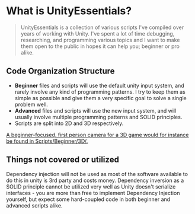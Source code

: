 # What is UnityEssentials?
> UnityEssentials is a collection of various scripts I've compiled over years of working with Unity. I've spent a lot of time debugging, researching, and programming various topics and I want to make them open to the public in hopes it can help you; beginner or pro alike.

## Code Organization Structure
- **Beginner** files and scripts will use the default unity input system, and rarely involve any kind of programming patterns. I try to keep them as simple as possible and give them a very specific goal to solve a single problem well.
- **Advanced** files and scripts will use the new input system, and will usually involve multiple programming patterns and SOLID principles. 
- Scripts are split into 2D and 3D respectively.

<ins>A beginner-focused, first person camera for a 3D game would for instance be found in Scripts/Beginner/3D/.</ins>

## Things not covered or utilized
Dependency injection will not be used as most of the software available to do this in unity is 3rd party and costs money. Dependency inversion as a SOLID principle cannot be utilized very well as Unity doesn't serialize interfaces - you are more than free to implement Dependency Injection yourself, but expect some hard-coupled code in both beginner and advanced scripts alike.

